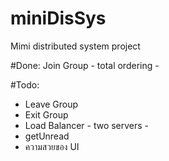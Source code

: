 # miniDisSys
Mimi distributed system project 

#Done:
Join Group - total ordering - 

#Todo:
- Leave Group 
- Exit Group 
- Load Balancer - two servers -
- getUnread
- ความสวยของ UI
